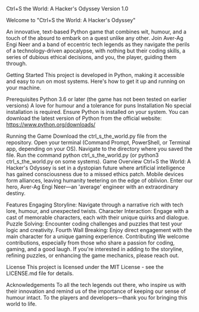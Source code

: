 Ctrl+S the World: A Hacker's Odyssey
Version 1.0

Welcome to "Ctrl+S the World: A Hacker's Odyssey"

An innovative, text-based Python game that combines wit, humour, and a touch of the absurd to embark on a quest unlike any other. 
Join Aver-Ag Engi Neer and a band of eccentric tech legends as they navigate the perils of a technology-driven apocalypse, with nothing but their coding skills, a series of dubious ethical decisions, and you, the player, guiding them through.

Getting Started
This project is developed in Python, making it accessible and easy to run on most systems. Here's how to get it up and running on your machine.

Prerequisites
Python 3.6 or later (the game has not been tested on earlier versions)
A love for humour and a tolerance for puns
Installation
No special installation is required. Ensure Python is installed on your system. You can download the latest version of Python from the official website: https://www.python.org/downloads/

Running the Game
Download the ctrl_s_the_world.py file from the repository.
Open your terminal (Command Prompt, PowerShell, or Terminal app, depending on your OS).
Navigate to the directory where you saved the file.
Run the command python ctrl_s_the_world.py (or python3 ctrl_s_the_world.py on some systems).
Game Overview
Ctrl+S the World: A Hacker's Odyssey is set in a dystopian future where artificial intelligence has gained consciousness due to a missed ethics patch. Mobile devices form alliances, leaving humanity teetering on the edge of oblivion. Enter our hero, Aver-Ag Engi Neer—an 'average' engineer with an extraordinary destiny.

Features
Engaging Storyline: Navigate through a narrative rich with tech lore, humour, and unexpected twists.
Character Interaction: Engage with a cast of memorable characters, each with their unique quirks and dialogue.
Puzzle Solving: Encounter coding challenges and puzzles that test your logic and creativity.
Fourth Wall Breaking: Enjoy direct engagement with the main character for a unique gaming experience.
Contributing
We welcome contributions, especially from those who share a passion for coding, gaming, and a good laugh. If you're interested in adding to the storyline, refining puzzles, or enhancing the game mechanics, please reach out.

License
This project is licensed under the MIT License - see the LICENSE.md file for details.

Acknowledgements
To all the tech legends out there, who inspire us with their innovation and remind us of the importance of keeping our sense of humour intact.
To the players and developers—thank you for bringing this world to life.